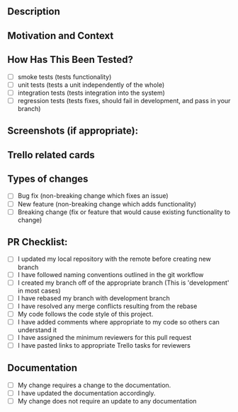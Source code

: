 <!--- Provide a general summary of your changes in the Title above -->

## Description
<!--- Describe your changes in detail -->

## Motivation and Context
<!--- Why is this change required? What problem does it solve? -->
<!--- If it fixes an open issue, please link to the issue here. -->

## How Has This Been Tested?
<!--- Place  an `x` in all the boxes that apply. -->

- [ ] smoke tests (tests functionality)
- [ ] unit tests  (tests a unit independently of the whole)
- [ ] integration tests (tests integration into the system)
- [ ] regression tests (tests fixes, should fail in development, and pass in your branch)

<!--- Please describe in detail how you tested your changes. -->
<!--- Include details of your testing environment, and the tests you ran to -->
<!--- see how your change affects other areas of the code, etc. -->

## Screenshots (if appropriate):

## Trello related cards
<!--- Paste links here to any Trello related task associated with this request, -->
<!---  to help give reviewers context -->

## Types of changes
<!---Put an `x` in all the boxes that apply: -->

- [ ] Bug fix (non-breaking change which fixes an issue)
- [ ] New feature (non-breaking change which adds functionality)
- [ ] Breaking change (fix or feature that would cause existing functionality to change)

## PR Checklist:
<!--- All items must be completed and checkboxes marked to submit a pull request-->

- [ ] I updated my local repository with the remote before creating new branch
- [ ] I have followed naming conventions outlined in the git workflow
- [ ] I created my branch off of the appropriate branch (This is 'development' in most cases)
- [ ] I have rebased my branch with development branch
- [ ] I have resolved any merge conflicts resulting from the rebase
- [ ] My code follows the code style of this project.
- [ ] I have added comments where appropriate to my code so others can understand it
- [ ] I have assigned the minimum reviewers for this pull request
- [ ] I have pasted links to appropriate Trello tasks for reviewers

## Documentation
<!--- Put an ‘x’ in at least one of the following -->
- [ ] My change requires a change to the documentation.
- [ ] I have updated the documentation accordingly.
- [ ] My change does not require an update to any documentation
